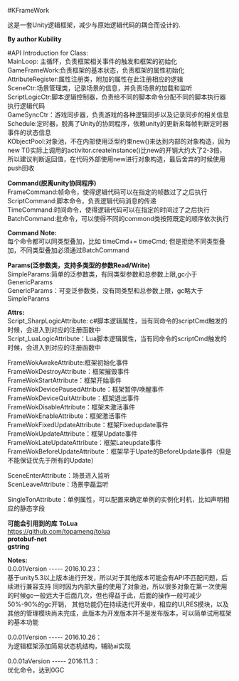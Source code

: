 #KFrameWork

这是一套Unity逻辑框架，减少与原始逻辑代码的耦合而设计的.<br>

**By author Kubility**<br>

#API Introduction for Class:<br>
MainLoop: 主循环，负责框架相关事件的触发和框架的初始化<br>
GameFrameWork:负责框架的基本状态，负责框架的属性初始化<br>
AttributeRegister:属性注册类，附加的属性在此注册相应的逻辑<br>
SceneCtr:场景管理类，记录场景的信息，并负责场景的加载和监听<br>
ScriptLogicCtr:脚本逻辑控制器，负责给不同的脚本命令分配不同的脚本执行器执行逻辑代码<br>
GameSyncCtr：游戏同步器，负责游戏的各种逻辑同步以及记录同步的相关信息<br>
Schedule:定时器，脱离了Unity的协同程序，依赖unity的更新来每帧判断定时器事件的状态信息<br>
KObjectPool:对象池，不在内部使用泛型约束new()来达到内部的对象构造，因为new T()实际上调用的activitor.createInstance()比new的开销大约大了2-3倍，所以建议判断返回值，在代码外部使用new进行对象构造，最后舍弃的时候使用push回收<br>

**Command(脱离unity协同程序)** <br>
FrameCommand:帧命令，使得逻辑代码可以在指定的帧数过了之后执行<br>
ScriptCommand:脚本命令，负责逻辑代码消息的传递<br>
TimeCommand:时间命令，使得逻辑代码可以在指定的时间过了之后执行<br>
BatchCommand:批命令，可以使得不同的commond类按照既定的顺序依次执行<br>

**Command Note:**<br>
每个命令都可以同类型叠加，比如 timeCmd+= timeCmd; 但是拒绝不同类型叠加，不同类型叠加必须通过BatchCommand<br>

**Params(泛参数类，支持多类型的参数Read/Write)** <br>
SimpleParams:简单的泛参数类，有同类型参数和总参数上限,gc小于GenericParams<br>
GenericParams：可变泛参数类，没有同类型和总参数上限，gc略大于SimpleParams<br>

**Attrs:**<br>
Script_SharpLogicAttribute: c#脚本逻辑属性，当有同命令的scriptCmd触发的时候，会进入到对应的注册函数中<br>
Script_LuaLogicAttribute：Lua脚本逻辑属性，当有同命令的scriptCmd触发的时候，会进入到对应的注册函数中<br>

FrameWokAwakeAttribute:框架初始化事件<br>
FrameWokDestroyAttribute：框架摧毁事件<br>
FrameWokStartAttribute：框架开始事件<br>
FrameWokDevicePausedAttribute：框架暂停/唤醒事件<br>
FrameWokDeviceQuitAttribute：框架退出事件<br>
FrameWokDisableAttribute：框架未激活事件<br>
FrameWokEnableAttribute：框架激活事件<br>
FrameWokFixedUpdateAttribute：框架Fixedupdate事件<br>
FrameWokUpdateAttribute：框架Update事件<br>
FrameWokLateUpdateAttribute：框架Lateupdate事件<br>
FrameWokBeforeUpdateAttribute：框架早于Upate的BeforeUpdate事件（但是不能保证优先于所有的Update）<br>

SceneEnterAttribute：场景进入监听<br>
ScenLeaveAttribute：场景李磊监听<br>

SingleTonAttribute：单例属性，可以配置来确定单例的实例化时机，比如声明相应的静态字段<br>

**可能会引用到的库**
**ToLua**<br> 
https://github.com/topameng/tolua<br>
**protobuf-net**<br>
**gstring**<br>

**Notes:**<br>
0.0.01Version ----- 2016.10.23：<br>
基于unity5.3以上版本进行开发，所以对于其他版本可能会有API不匹配问题，后续进行兼容支持
同时因为内部大量的使用了对象池，所以很多对象在第一次使用的时候gc一般远大于后面几次，但也得益于此，后面的操作一般可减少50%-90%的gc开销，
其他功能仍在持续迭代开发中，相应的UI,RES模块，以及其他的管理模块尚未完成，此版本为开发版本并不是发布版本，可以简单试用框架的基本功能

0.0.01Version ----- 2016.10.26：<br>
为逻辑框架添加简易状态机结构，辅助ai实现

0.0.01aVersion ----- 2016.11.3：<br>
优化命令，达到0GC

